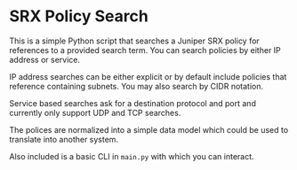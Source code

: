 # SRX Policy Search

This is a simple Python script that searches a Juniper SRX policy for references to a provided search term.
You can search policies by either IP address or service.

IP address searches can be either explicit or by default include
policies that reference containing subnets. You may also search by CIDR notation.

Service based searches ask for a destination protocol and port and currently only support UDP and TCP searches.

The polices are normalized into a simple data model which could be used to translate into another system.

Also included is a basic CLI in `main.py` with which you can interact.